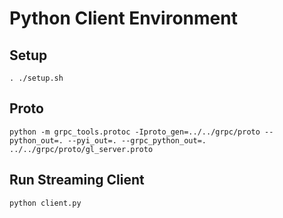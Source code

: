 # Python Client Environment 

## Setup

`. ./setup.sh`

## Proto

`python -m grpc_tools.protoc -Iproto_gen=../../grpc/proto --python_out=. --pyi_out=. --grpc_python_out=. ../../grpc/proto/gl_server.proto`

## Run Streaming Client

`python client.py`
